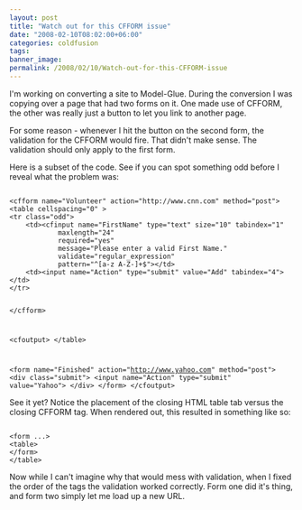 ```yaml
---
layout: post
title: "Watch out for this CFFORM issue"
date: "2008-02-10T08:02:00+06:00"
categories: coldfusion 
tags: 
banner_image: 
permalink: /2008/02/10/Watch-out-for-this-CFFORM-issue
---
```


I'm working on converting a site to Model-Glue. During the conversion I was copying over a page that had two forms on it. One made use of CFFORM, the other was really just a button to let you link to another page. 

For some reason - whenever I hit the button on the second form, the validation for the CFFORM would fire. That didn't make sense. The validation should only apply to the first form. 

Here is a subset of the code. See if you can spot something odd before I reveal what the problem was:

<code>
&lt;cfform name="Volunteer" action="http://www.cnn.com" method="post"&gt;
&lt;table cellspacing="0" &gt; 
&lt;tr class="odd"&gt;
	&lt;td&gt;&lt;cfinput name="FirstName" type="text" size="10" tabindex="1"
			maxlength="24"
			required="yes"
			message="Please enter a valid First Name."
			validate="regular_expression" 
			pattern="^[a-z A-Z-]+$"&gt;&lt;/td&gt;
	&lt;td&gt;&lt;input name="Action" type="submit" value="Add" tabindex="4"&gt;&lt;/td&gt;
&lt;/tr&gt;

&lt;/cfform&gt;

&lt;cfoutput&gt;
&lt;/table&gt;

&lt;form name="Finished" action="http://www.yahoo.com" method="post"&gt;
&lt;div class="submit"&gt;
&lt;input name="Action" type="submit" value="Yahoo"&gt;
&lt;/div&gt;
&lt;/form&gt;
&lt;/cfoutput&gt;
</code>

See it yet? Notice the placement of the closing HTML table tab versus the closing CFFORM tag. When rendered out, this resulted in something like so:

<code>
&lt;form ...&gt;
&lt;table&gt;
&lt;/form&gt;
&lt;/table&gt;
</code>

Now while I can't imagine why that would mess with validation, when I fixed the order of the tags the validation worked correctly. Form one did it's thing, and form two simply let me load up a new URL.